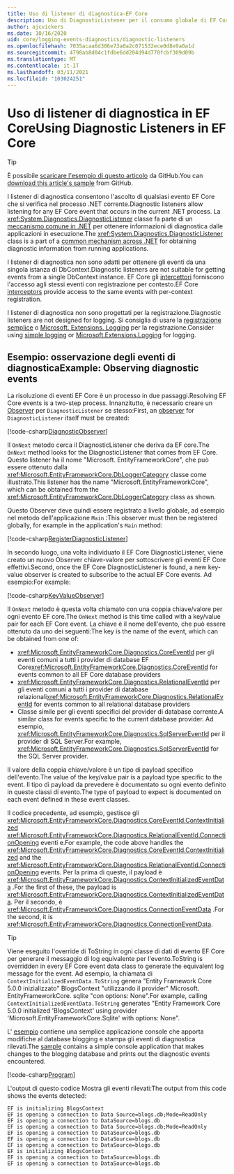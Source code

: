 ```yaml
---
title: Uso di listener di diagnostica-EF Core
description: Uso di DiagnosticListener per il consumo globale di EF Core Diagnostics
author: ajcvickers
ms.date: 10/16/2020
uid: core/logging-events-diagnostics/diagnostic-listeners
ms.openlocfilehash: 7035acaa6d306e73a0a2c071532ece0d8e9a0a1d
ms.sourcegitcommit: 4798ab8d04c1fdbe6dd204d94d770fcbf309d09b
ms.translationtype: MT
ms.contentlocale: it-IT
ms.lasthandoff: 03/11/2021
ms.locfileid: "103024251"
---
```

# <a name="using-diagnostic-listeners-in-ef-core"></a><span data-ttu-id="659ff-103">Uso di listener di diagnostica in EF Core</span><span class="sxs-lookup"><span data-stu-id="659ff-103">Using Diagnostic Listeners in EF Core</span></span>

> [!TIP]
> <span data-ttu-id="659ff-104">È possibile [scaricare l'esempio di questo articolo](https://github.com/dotnet/EntityFramework.Docs/tree/main/samples/core/Miscellaneous/DiagnosticListeners) da GitHub.</span><span class="sxs-lookup"><span data-stu-id="659ff-104">You can [download this article's sample](https://github.com/dotnet/EntityFramework.Docs/tree/main/samples/core/Miscellaneous/DiagnosticListeners) from GitHub.</span></span>

<span data-ttu-id="659ff-105">I listener di diagnostica consentono l'ascolto di qualsiasi evento EF Core che si verifica nel processo .NET corrente.</span><span class="sxs-lookup"><span data-stu-id="659ff-105">Diagnostic listeners allow listening for any EF Core event that occurs in the current .NET process.</span></span> <span data-ttu-id="659ff-106">La <xref:System.Diagnostics.DiagnosticListener> classe fa parte di un [meccanismo comune in .NET](https://github.com/dotnet/runtime/blob/master/src/libraries/System.Diagnostics.DiagnosticSource/src/DiagnosticSourceUsersGuide.md) per ottenere informazioni di diagnostica dalle applicazioni in esecuzione.</span><span class="sxs-lookup"><span data-stu-id="659ff-106">The <xref:System.Diagnostics.DiagnosticListener> class is a part of a [common mechanism across .NET](https://github.com/dotnet/runtime/blob/master/src/libraries/System.Diagnostics.DiagnosticSource/src/DiagnosticSourceUsersGuide.md) for obtaining diagnostic information from running applications.</span></span>

<span data-ttu-id="659ff-107">I listener di diagnostica non sono adatti per ottenere gli eventi da una singola istanza di DbContext.</span><span class="sxs-lookup"><span data-stu-id="659ff-107">Diagnostic listeners are not suitable for getting events from a single DbContext instance.</span></span> <span data-ttu-id="659ff-108">EF Core gli [intercettori](xref:core/logging-events-diagnostics/interceptors) forniscono l'accesso agli stessi eventi con registrazione per contesto.</span><span class="sxs-lookup"><span data-stu-id="659ff-108">EF Core [interceptors](xref:core/logging-events-diagnostics/interceptors) provide access to the same events with per-context registration.</span></span>

<span data-ttu-id="659ff-109">I listener di diagnostica non sono progettati per la registrazione.</span><span class="sxs-lookup"><span data-stu-id="659ff-109">Diagnostic listeners are not designed for logging.</span></span> <span data-ttu-id="659ff-110">Si consiglia di usare la [registrazione semplice](xref:core/logging-events-diagnostics/simple-logging) o [Microsoft. Extensions. Logging](xref:core/logging-events-diagnostics/extensions-logging) per la registrazione.</span><span class="sxs-lookup"><span data-stu-id="659ff-110">Consider using [simple logging](xref:core/logging-events-diagnostics/simple-logging) or [Microsoft.Extensions.Logging](xref:core/logging-events-diagnostics/extensions-logging) for logging.</span></span>

## <a name="example-observing-diagnostic-events"></a><span data-ttu-id="659ff-111">Esempio: osservazione degli eventi di diagnostica</span><span class="sxs-lookup"><span data-stu-id="659ff-111">Example: Observing diagnostic events</span></span>

<span data-ttu-id="659ff-112">La risoluzione di eventi EF Core è un processo in due passaggi.</span><span class="sxs-lookup"><span data-stu-id="659ff-112">Resolving EF Core events is a two-step process.</span></span> <span data-ttu-id="659ff-113">Innanzitutto, è necessario creare un [Observer](/dotnet/standard/events/observer-design-pattern) per `DiagnosticListener` se stesso:</span><span class="sxs-lookup"><span data-stu-id="659ff-113">First, an [observer](/dotnet/standard/events/observer-design-pattern) for `DiagnosticListener` itself must be created:</span></span>

<!--
public class DiagnosticObserver : IObserver<DiagnosticListener>
{
    public void OnCompleted()
        => throw new NotImplementedException();

    public void OnError(Exception error)
        => throw new NotImplementedException();

    public void OnNext(DiagnosticListener value)
    {
        if (value.Name == DbLoggerCategory.Name) // "Microsoft.EntityFrameworkCore"
        {
            value.Subscribe(new KeyValueObserver());
        }
    }
}
-->
[!code-csharp[DiagnosticObserver](../../../samples/core/Miscellaneous/DiagnosticListeners/Program.cs?name=DiagnosticObserver)]

<span data-ttu-id="659ff-114">Il `OnNext` metodo cerca il DiagnosticListener che deriva da EF core.</span><span class="sxs-lookup"><span data-stu-id="659ff-114">The `OnNext` method looks for the DiagnosticListener that comes from EF Core.</span></span> <span data-ttu-id="659ff-115">Questo listener ha il nome "Microsoft. EntityFrameworkCore", che può essere ottenuto dalla <xref:Microsoft.EntityFrameworkCore.DbLoggerCategory> classe come illustrato.</span><span class="sxs-lookup"><span data-stu-id="659ff-115">This listener has the name "Microsoft.EntityFrameworkCore", which can be obtained from the <xref:Microsoft.EntityFrameworkCore.DbLoggerCategory> class as shown.</span></span>

<span data-ttu-id="659ff-116">Questo Observer deve quindi essere registrato a livello globale, ad esempio nel metodo dell'applicazione `Main` :</span><span class="sxs-lookup"><span data-stu-id="659ff-116">This observer must then be registered globally, for example in the application's `Main` method:</span></span>

<!--
        DiagnosticListener.AllListeners.Subscribe(new DiagnosticObserver());
-->
[!code-csharp[RegisterDiagnosticListener](../../../samples/core/Miscellaneous/DiagnosticListeners/Program.cs?name=RegisterDiagnosticListener)]

<span data-ttu-id="659ff-117">In secondo luogo, una volta individuato il EF Core DiagnosticListener, viene creato un nuovo Observer chiave-valore per sottoscrivere gli eventi EF Core effettivi.</span><span class="sxs-lookup"><span data-stu-id="659ff-117">Second, once the EF Core DiagnosticListener is found, a new key-value observer is created to subscribe to the actual EF Core events.</span></span> <span data-ttu-id="659ff-118">Ad esempio:</span><span class="sxs-lookup"><span data-stu-id="659ff-118">For example:</span></span>

<!--
public class KeyValueObserver : IObserver<KeyValuePair<string, object>>
{
    public void OnCompleted()
        => throw new NotImplementedException();

    public void OnError(Exception error)
        => throw new NotImplementedException();

    public void OnNext(KeyValuePair<string, object> value)
    {
        if (value.Key == CoreEventId.ContextInitialized.Name)
        {
            var payload = (ContextInitializedEventData)value.Value;
            Console.WriteLine($"EF is initializing {payload.Context.GetType().Name} ");
        }

        if (value.Key == RelationalEventId.ConnectionOpening.Name)
        {
            var payload = (ConnectionEventData)value.Value;
            Console.WriteLine($"EF is opening a connection to {payload.Connection.ConnectionString} ");
        }
    }
}
-->
[!code-csharp[KeyValueObserver](../../../samples/core/Miscellaneous/DiagnosticListeners/Program.cs?name=KeyValueObserver)]

<span data-ttu-id="659ff-119">Il `OnNext` metodo è questa volta chiamato con una coppia chiave/valore per ogni evento EF core.</span><span class="sxs-lookup"><span data-stu-id="659ff-119">The `OnNext` method is this time called with a key/value pair for each EF Core event.</span></span> <span data-ttu-id="659ff-120">La chiave è il nome dell'evento, che può essere ottenuto da uno dei seguenti:</span><span class="sxs-lookup"><span data-stu-id="659ff-120">The key is the name of the event, which can be obtained from one of:</span></span>

* <span data-ttu-id="659ff-121"><xref:Microsoft.EntityFrameworkCore.Diagnostics.CoreEventId> per gli eventi comuni a tutti i provider di database EF Core</span><span class="sxs-lookup"><span data-stu-id="659ff-121"><xref:Microsoft.EntityFrameworkCore.Diagnostics.CoreEventId> for events common to all EF Core database providers</span></span>
* <span data-ttu-id="659ff-122"><xref:Microsoft.EntityFrameworkCore.Diagnostics.RelationalEventId> per gli eventi comuni a tutti i provider di database relazionali</span><span class="sxs-lookup"><span data-stu-id="659ff-122"><xref:Microsoft.EntityFrameworkCore.Diagnostics.RelationalEventId> for events common to all relational database providers</span></span>
* <span data-ttu-id="659ff-123">Classe simile per gli eventi specifici del provider di database corrente.</span><span class="sxs-lookup"><span data-stu-id="659ff-123">A similar class for events specific to the current database provider.</span></span> <span data-ttu-id="659ff-124">Ad esempio, <xref:Microsoft.EntityFrameworkCore.Diagnostics.SqlServerEventId> per il provider di SQL Server.</span><span class="sxs-lookup"><span data-stu-id="659ff-124">For example, <xref:Microsoft.EntityFrameworkCore.Diagnostics.SqlServerEventId> for the SQL Server provider.</span></span>

<span data-ttu-id="659ff-125">Il valore della coppia chiave/valore è un tipo di payload specifico dell'evento.</span><span class="sxs-lookup"><span data-stu-id="659ff-125">The value of the key/value pair is a payload type specific to the event.</span></span> <span data-ttu-id="659ff-126">Il tipo di payload da prevedere è documentato su ogni evento definito in queste classi di evento.</span><span class="sxs-lookup"><span data-stu-id="659ff-126">The type of payload to expect is documented on each event defined in these event classes.</span></span>

<span data-ttu-id="659ff-127">Il codice precedente, ad esempio, gestisce gli <xref:Microsoft.EntityFrameworkCore.Diagnostics.CoreEventId.ContextInitialized> <xref:Microsoft.EntityFrameworkCore.Diagnostics.RelationalEventId.ConnectionOpening> eventi e.</span><span class="sxs-lookup"><span data-stu-id="659ff-127">For example, the code above handles the <xref:Microsoft.EntityFrameworkCore.Diagnostics.CoreEventId.ContextInitialized> and the <xref:Microsoft.EntityFrameworkCore.Diagnostics.RelationalEventId.ConnectionOpening> events.</span></span> <span data-ttu-id="659ff-128">Per la prima di queste, il payload è <xref:Microsoft.EntityFrameworkCore.Diagnostics.ContextInitializedEventData> .</span><span class="sxs-lookup"><span data-stu-id="659ff-128">For the first of these, the payload is <xref:Microsoft.EntityFrameworkCore.Diagnostics.ContextInitializedEventData>.</span></span> <span data-ttu-id="659ff-129">Per il secondo, è <xref:Microsoft.EntityFrameworkCore.Diagnostics.ConnectionEventData> .</span><span class="sxs-lookup"><span data-stu-id="659ff-129">For the second, it is <xref:Microsoft.EntityFrameworkCore.Diagnostics.ConnectionEventData>.</span></span>

> [!TIP]
> <span data-ttu-id="659ff-130">Viene eseguito l'override di ToString in ogni classe di dati di evento EF Core per generare il messaggio di log equivalente per l'evento.</span><span class="sxs-lookup"><span data-stu-id="659ff-130">ToString is overridden in every EF Core event data class to generate the equivalent log message for the event.</span></span> <span data-ttu-id="659ff-131">Ad esempio, la chiamata di `ContextInitializedEventData.ToString` genera "Entity Framework Core 5.0.0 inizializzato" BlogsContext "utilizzando il provider" Microsoft. EntityFrameworkCore. sqlite "con options: None".</span><span class="sxs-lookup"><span data-stu-id="659ff-131">For example, calling `ContextInitializedEventData.ToString` generates "Entity Framework Core 5.0.0 initialized 'BlogsContext' using provider 'Microsoft.EntityFrameworkCore.Sqlite' with options: None".</span></span>

<span data-ttu-id="659ff-132">L' [esempio](https://github.com/dotnet/EntityFramework.Docs/tree/main/samples/core/Miscellaneous/DiagnosticListeners) contiene una semplice applicazione console che apporta modifiche al database blogging e stampa gli eventi di diagnostica rilevati.</span><span class="sxs-lookup"><span data-stu-id="659ff-132">The [sample](https://github.com/dotnet/EntityFramework.Docs/tree/main/samples/core/Miscellaneous/DiagnosticListeners) contains a simple console application that makes changes to the blogging database and prints out the diagnostic events encountered.</span></span>

<!--
    public static void Main()
    {
        #region RegisterDiagnosticListener
        DiagnosticListener.AllListeners.Subscribe(new DiagnosticObserver());
        #endregion

        using (var context = new BlogsContext())
        {
            context.Database.EnsureDeleted();
            context.Database.EnsureCreated();

            context.Add(
                new Blog
                {
                    Name = "EF Blog",
                    Posts =
                    {
                        new Post { Title = "EF Core 3.1!" },
                        new Post { Title = "EF Core 5.0!" }
                    }
                });

            context.SaveChanges();
        }

        using (var context = new BlogsContext())
        {
            var blog = context.Blogs.Include(e => e.Posts).Single();

            blog.Name = "EF Core Blog";
            context.Remove(blog.Posts.First());
            blog.Posts.Add(new Post { Title = "EF Core 6.0!" });

            context.SaveChanges();
        }
        #endregion
    }
-->
[!code-csharp[Program](../../../samples/core/Miscellaneous/DiagnosticListeners/Program.cs?name=Program)]

<span data-ttu-id="659ff-133">L'output di questo codice Mostra gli eventi rilevati:</span><span class="sxs-lookup"><span data-stu-id="659ff-133">The output from this code shows the events detected:</span></span>

```output
EF is initializing BlogsContext
EF is opening a connection to Data Source=blogs.db;Mode=ReadOnly
EF is opening a connection to DataSource=blogs.db
EF is opening a connection to Data Source=blogs.db;Mode=ReadOnly
EF is opening a connection to DataSource=blogs.db
EF is opening a connection to DataSource=blogs.db
EF is opening a connection to DataSource=blogs.db
EF is initializing BlogsContext
EF is opening a connection to DataSource=blogs.db
EF is opening a connection to DataSource=blogs.db
```
